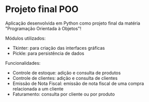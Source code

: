 # Projeto final POO
 Aplicação desenvolvida em Python como projeto final da matéria "Programação Orientada à Objetos"!

 Módulos utilizados: 
 - Tkinter: para criação das interfaces gráficas
 - Pickle: para persistência de dados

 Funcionalidades:
 - Controle de estoque: adição e consulta de produtos
 - Controle de clientes: adição e consulta de clientes  
 - Emissão de Nota Fiscal: emissão de nota fiscal de uma compra relacionada a um cliente
 - Faturamento: consulta por cliente ou por produto